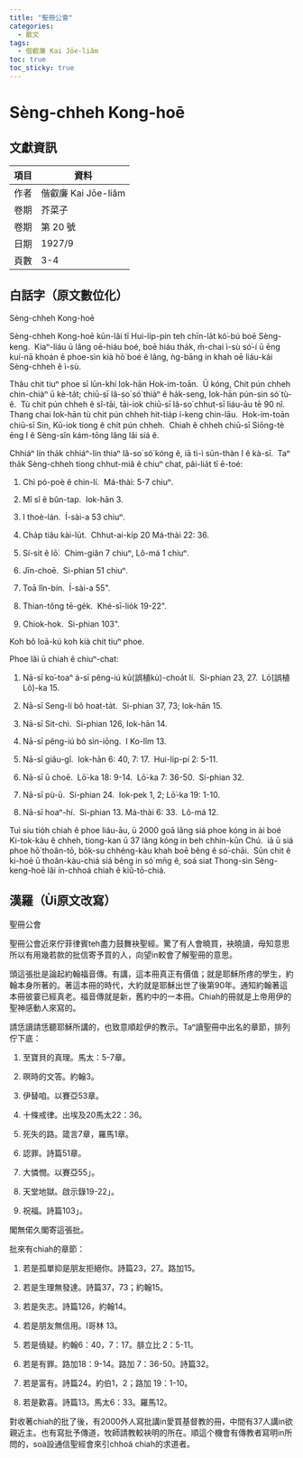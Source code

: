 ```yaml
---
title: "聖冊公會"
categories:
  - 散文
tags:
  - 偕叡廉 Kai Jōe-liâm
toc: true
toc_sticky: true
---
```


# Sèng-chheh Kong-hoē

## 文獻資訊

| 項目 | 資料 |
|---|---|
| 作者 | 偕叡廉 Kai Jōe-liâm |
| 卷期 | 芥菜子 |
| 卷期 | 第 20 號 |
| 日期 | 1927/9 |
| 頁數 | 3-4 |

## 白話字（原文數位化）

Sèng-chheh Kong-hoē

Sèng-chheh Kong-hoē kūn-lâi tī Hui-li̍p-pin teh chīn-la̍t kó͘-bú boē Sèng-keng.  Kiaⁿ-liáu ū lâng oē-hiáu boé, boē hiáu tha̍k, m̄-chai ì-sù só͘-í ū ēng kuí-nā khoán ê phoe-sìn kià hō͘ boé ê lâng, ǹg-bāng in khah oē liáu-kái Sèng-chheh ê ì-sù.

Thâu chit tiuⁿ phoe sī lūn-khí Iok-hān Hok-im-toān.  Ū kóng, Chit pún chheh chin-chiàⁿ ū kè-ta̍t; chiū-sī Iâ-so͘ só͘ thiàⁿ ê ha̍k-seng, Iok-hān pún-sin só͘ tù-ê.  Tù chit pún chheh ê sî-tāi, tāi-iok chiū-sī Iâ-so͘ chhut-sī liáu-āu tē 90 nî.  Thang chai Iok-hān tù chit pún chheh hit-tia̍p í-keng chin-lāu.  Hok-im-toān chiū-sī Sin, Kū-iok tiong ê chi̍t pún chheh.  Chiah ê chheh chiū-sī Siōng-tè ēng I ê Sèng-sîn kám-tōng lâng lâi siá ê.

Chhiáⁿ lín tha̍k chhiáⁿ-lín thiaⁿ Iâ-so͘ só͘ kóng ê, iā tì-ì sūn-thàn I ê kà-sī.  Taⁿ tha̍k Sèng-chheh tiong chhut-miâ ê chiuⁿ chat, pâi-lia̍t tī ē-toé:

1. Chì pó-poè ê chin-lí.  Má-thài: 5-7 chiuⁿ.

2. Mî sî ê bûn-tap.  Iok-hān 3.

3. I thoè-lán.  Í-sài-a 53 chiuⁿ.

4. Cha̍p tiâu kài-lu̍t.  Chhut-ai-ki̍p 20 Má-thài 22: 36.

5. Sí-sit ê lō͘.  Chim-giân 7 chiuⁿ, Lô-má 1 chiuⁿ.

6. Jīn-choē.  Si-phian 51 chiuⁿ.

7. Toā lîn-bín.  Í-sài-a 55".

8. Thian-tông tē-ge̍k.  Khé-sī-lio̍k 19-22".

9. Chiok-hok.  Si-phian 103".

Koh bô loā-kú koh kià chit tiuⁿ phoe.

Phoe lâi ū chiah ê chiuⁿ-chat:

1. Nā-sī ko͘-toaⁿ á-sī pêng-iú kū(誤植kù)-choa̍t lí.  Si-phian 23, 27.  Lō͘(誤植Lô͘)-ka 15.

2. Nā-sī Seng-lí bô hoat-ta̍t.  Si-phian 37, 73; Iok-hān 15.

3. Nā-sī Sit-chì.  Si-phian 126, Iok-hān 14.

4. Nā-sī pêng-iú bô sìn-iōng.  I Ko-lîm 13.

5. Nā-sī giâu-gî.  Iok-hān 6: 40, 7: 17.  Hui-li̍p-pí 2: 5-11.

6. Nā-sī ū choē.  Lō͘-ka 18: 9-14.  Lō͘-ka 7: 36-50.  Si-phian 32.

7. Nā-sī pù-ū.  Si-phian 24.  Iok-pek 1, 2; Lō͘-ka 19: 1-10.

8. Nā-sī hoaⁿ-hí.  Si-phian 13. Má-thài 6: 33.  Lô-má 12.

Tuì siu tio̍h chiah ê phoe liáu-āu, ū 2000 goā lâng siá phoe kóng in ài boé Ki-tok-kàu ê chheh, tiong-kan ū 37 lâng kóng in beh chhin-kūn Chú.  iā ū siá phoe hō͘ thoân-tō, bo̍k-su chhéng-kàu khah boē bêng ê só͘-chāi.  Sūn chit ê ki-hoē ū thoân-kàu-chiá siá bêng in só͘ mn̄g ê, soá siat Thong-sìn Sèng-keng-hoē lâi ín-chhoá chiah ê kiû-tō-chiá.

## 漢羅（Ùi原文改寫）

聖冊公會

聖冊公會近來佇菲律賓teh盡力鼓舞袂聖經。驚了有人會曉買，袂曉讀，毋知意思所以有用幾若款的批信寄予買的人，向望in較會了解聖冊的意思。

頭這張批是論起約翰福音傳。有講，這本冊真正有價值；就是耶穌所疼的學生，約翰本身所著的。著這本冊的時代，大約就是耶穌出世了後第90年。通知約翰著這本冊彼霎已經真老。福音傳就是新，舊約中的一本冊。Chiah的冊就是上帝用伊的聖神感動人來寫的。

請恁讀請恁聽耶穌所講的，也致意順趁伊的教示。Taⁿ讀聖冊中出名的章節，排列佇下底：

1. 至寶貝的真理。馬太：5-7章。

2. 暝時的文答。約翰3。

3. 伊替咱。以賽亞53章。

4. 十條戒律。出埃及20馬太22：36。

5. 死失的路。箴言7章，羅馬1章。

6. 認罪。詩篇51章。

7. 大憐憫。以賽亞55」。

8. 天堂地獄。啟示錄19-22」。

9. 祝福。詩篇103」。

閣無偌久閣寄這張批。

批來有chiah的章節：

1. 若是孤單抑是朋友拒絕你。詩篇23，27。路加15。

2. 若是生理無發達。詩篇37，73；約翰15。

3. 若是失志。詩篇126，約翰14。

4. 若是朋友無信用。I哥林 13。

5. 若是僥疑。約翰6：40，7：17。腓立比 2：5-11。

6. 若是有罪。路加18：9-14。路加 7：36-50。詩篇32。

7. 若是富有。詩篇24。約伯1，2；路加 19：1-10。

8. 若是歡喜。詩篇13。馬太6：33。羅馬12。

對收著chiah的批了後，有2000外人寫批講in愛買基督教的冊，中間有37人講in欲親近主。也有寫批予傳道，牧師請教較袂明的所在。順這个機會有傳教者寫明in所問的，soà設通信聖經會來引chhoá chiah的求道者。
